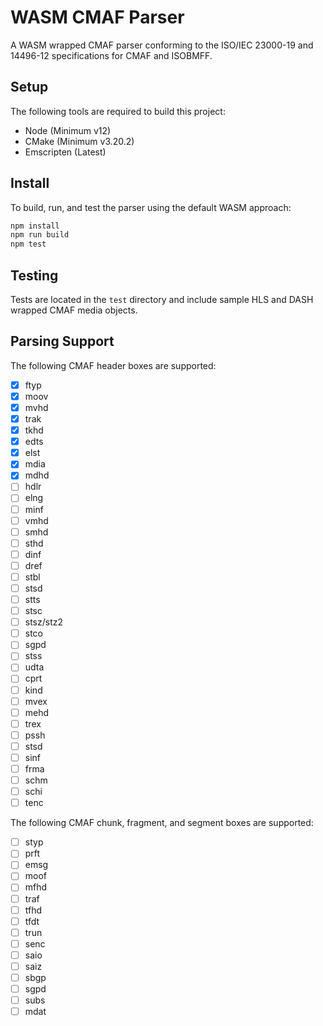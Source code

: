 # WASM CMAF Parser

A WASM wrapped CMAF parser conforming to the ISO/IEC 23000-19 and 14496-12 specifications for CMAF and ISOBMFF.

## Setup

The following tools are required to build this project:
* Node (Minimum v12)
* CMake (Minimum v3.20.2)
* Emscripten (Latest)

## Install

To build, run, and test the parser using the default WASM approach:

```sh
npm install
npm run build
npm test
```

## Testing

Tests are located in the `test` directory and include sample HLS and DASH wrapped CMAF media objects.

## Parsing Support

The following CMAF header boxes are supported:

- [x] ftyp
- [x] moov
- [x] mvhd
- [x] trak
- [x] tkhd
- [x] edts
- [x] elst
- [x] mdia
- [x] mdhd
- [ ] hdlr
- [ ] elng
- [ ] minf
- [ ] vmhd
- [ ] smhd
- [ ] sthd 
- [ ] dinf
- [ ] dref
- [ ] stbl
- [ ] stsd
- [ ] stts
- [ ] stsc
- [ ] stsz/stz2
- [ ] stco
- [ ] sgpd
- [ ] stss
- [ ] udta
- [ ] cprt
- [ ] kind
- [ ] mvex
- [ ] mehd
- [ ] trex
- [ ] pssh
- [ ] stsd
- [ ] sinf
- [ ] frma
- [ ] schm
- [ ] schi
- [ ] tenc

The following CMAF chunk, fragment, and segment boxes are supported:

- [ ] styp
- [ ] prft
- [ ] emsg
- [ ] moof
- [ ] mfhd
- [ ] traf
- [ ] tfhd
- [ ] tfdt
- [ ] trun
- [ ] senc
- [ ] saio
- [ ] saiz
- [ ] sbgp
- [ ] sgpd
- [ ] subs
- [ ] mdat
